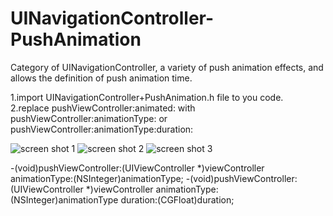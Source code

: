 # UINavigationController-PushAnimation
Category of UINavigationController, a variety of push animation effects, and allows the definition of push animation time.

1.import  UINavigationController+PushAnimation.h file to you code.                                                        
2.replace pushViewController:animated: with pushViewController:animationType: or pushViewController:animationType:duration:

![screen shot 1](https://github.com/catchZeng/UINavigationController-PushAnimation/tree/master/Images/1.png) 
![screen shot 2](https://github.com/catchZeng/UINavigationController-PushAnimation/tree/master/Images/2.png) 
![screen shot 3](https://github.com/catchZeng/UINavigationController-PushAnimation/tree/master/Images/3.png) 


-(void)pushViewController:(UIViewController *)viewController animationType:(NSInteger)animationType;
-(void)pushViewController:(UIViewController *)viewController animationType:(NSInteger)animationType duration:(CGFloat)duration;
